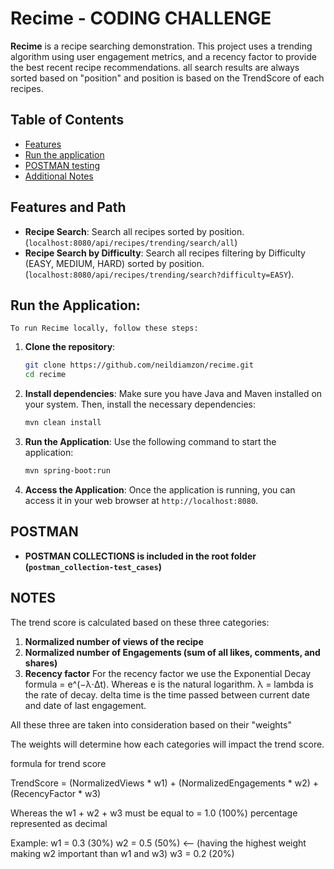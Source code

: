 # Recime - CODING CHALLENGE

**Recime** is a recipe searching demonstration. This project uses a trending algorithm using user engagement metrics, and a recency factor to provide the best recent recipe recommendations. all search results are always sorted based on "position" and position is based on the TrendScore of each recipes.

## Table of Contents

- [Features](#features)
- [Run the application](#Run-the-Application)
- [POSTMAN testing](#Postman)
- [Additional Notes](#Notes)

## Features and Path

- **Recipe Search**: Search all recipes sorted by position. (`localhost:8080/api/recipes/trending/search/all`)
- **Recipe Search by Difficulty**: Search all recipes filtering by Difficulty (EASY, MEDIUM, HARD) sorted by position. (`localhost:8080/api/recipes/trending/search?difficulty=EASY`).


## Run the Application:
    To run Recime locally, follow these steps:

1. **Clone the repository**:
    ```bash
    git clone https://github.com/neildiamzon/recime.git
    cd recime
    ```

2. **Install dependencies**:
    Make sure you have Java and Maven installed on your system. Then, install the necessary dependencies:

    ```bash
    mvn clean install
    ```
    
3. **Run the Application**:
    Use the following command to start the application:

    ```bash
    mvn spring-boot:run
    ```

4. **Access the Application**:
    Once the application is running, you can access it in your web browser at `http://localhost:8080`.


## POSTMAN

- **POSTMAN COLLECTIONS is included in the root folder (`postman_collection-test_cases`)**

## NOTES

The trend score is calculated based on these three categories:
1. **Normalized number of views of the recipe**
2. **Normalized number of Engagements (sum of all likes, comments, and shares)**
3. **Recency factor**
   For the recency factor we use the Exponential Decay formula = e^(−λ⋅Δt). Whereas e is the natural logarithm. λ = lambda is the rate of decay. delta time is the time passed between current date and date of last engagement.

All these three are taken into consideration based on their "weights" 

The weights will determine how each categories will impact the trend score.

formula for trend score

TrendScore = (NormalizedViews * w1) + (NormalizedEngagements * w2) + (RecencyFactor * w3)

Whereas the w1 + w2 + w3 must be equal to = 1.0 (100%) percentage represented as decimal

Example:
    w1 = 0.3 (30%) 
    w2 = 0.5 (50%) <-- (having the highest weight making w2 important than w1 and w3)
    w3 = 0.2 (20%)

    


  
